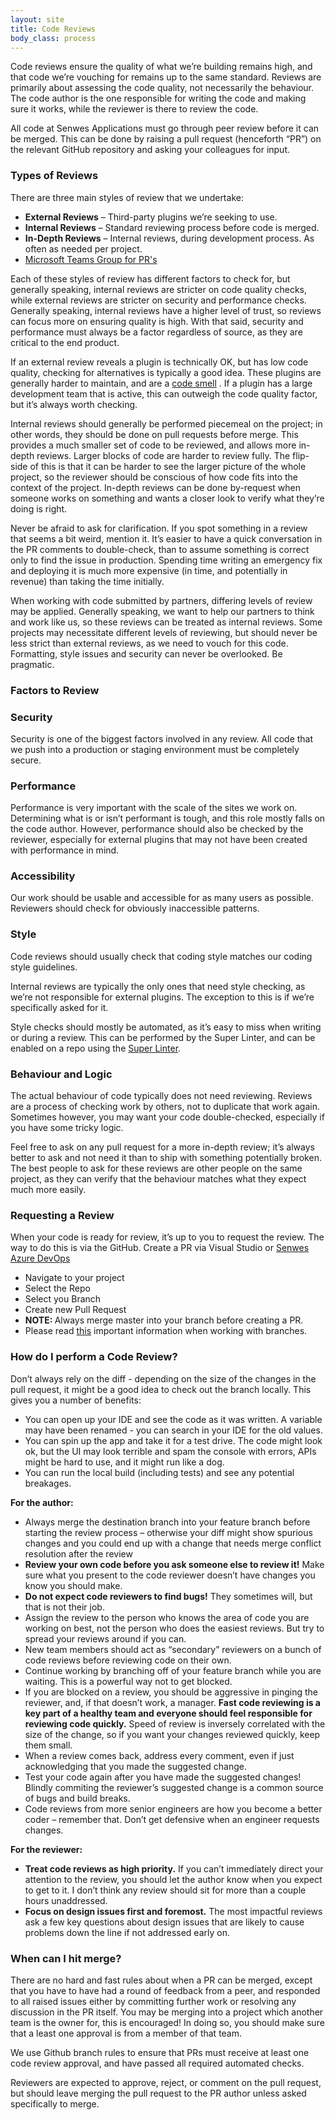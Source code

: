 ```yaml
---
layout: site
title: Code Reviews
body_class: process
---
```


Code reviews ensure the quality of what we’re building remains high, and that code we’re vouching for remains up to the same standard. Reviews are primarily about assessing the code quality, not necessarily the behaviour. The code author is the one responsible for writing the code and making sure it works, while the reviewer is there to review the code.

All code at Senwes Applications must go through peer review before it can be merged. This can be done by raising a pull request (henceforth “PR”) on the relevant GitHub repository and asking your colleagues for input.

### Types of Reviews

There are three main styles of review that we undertake:

* **External Reviews** – Third-party plugins we’re seeking to use.
* **Internal Reviews** – Standard reviewing process before code is merged. 
* **In-Depth Reviews** – Internal reviews, during development process. As often as needed per project.<br />
* [Microsoft Teams Group for PR's](https://teams.microsoft.com/l/channel/19%3acf0e4bbdfa1843e5b7280b0236600d9b%40thread.tacv2/Pull%2520Requests?groupId=d5a54dab-e541-4cc2-b7bb-76bff9db60a1&tenantId=85cbc532-a3c8-4261-98d0-1a8f3fe7307a)

Each of these styles of review has different factors to check for, but generally speaking, internal reviews are stricter on code quality checks, while external reviews are stricter on security and performance checks. Generally speaking, internal reviews have a higher level of trust, so reviews can focus more on ensuring quality is high. With that said, security and performance must always be a factor regardless of source, as they are critical to the end product.

If an external review reveals a plugin is technically OK, but has low code quality, checking for alternatives is typically a good idea. These plugins are generally harder to maintain, and are a [code smell](https://blog.codinghorror.com/code-smells/) . If a plugin has a large development team that is active, this can outweigh the code quality factor, but it’s always worth checking.

Internal reviews should generally be performed piecemeal on the project; in other words, they should be done on pull requests before merge. This provides a much smaller set of code to be reviewed, and allows more in-depth reviews. Larger blocks of code are harder to review fully. The flip-side of this is that it can be harder to see the larger picture of the whole project, so the reviewer should be conscious of how code fits into the context of the project. In-depth reviews can be done by-request when someone works on something and wants a closer look to verify what they’re doing is right.

Never be afraid to ask for clarification. If you spot something in a review that seems a bit weird, mention it. It’s easier to have a quick conversation in the PR comments to double-check, than to assume something is correct only to find the issue in production. Spending time writing an emergency fix and deploying it is much more expensive (in time, and potentially in revenue) than taking the time initially.

When working with code submitted by partners, differing levels of review may be applied. Generally speaking, we want to help our partners to think and work like us, so these reviews can be treated as internal reviews. Some projects may necessitate different levels of reviewing, but should never be less strict than external reviews, as we need to vouch for this code. Formatting, style issues and security can never be overlooked. Be pragmatic.

### Factors to Review

### Security

Security is one of the biggest factors involved in any review. All code that we push into a production or staging environment must be completely secure.

### Performance

Performance is very important with the scale of the sites we work on. Determining what is or isn’t performant is tough, and this role mostly falls on the code author. However, performance should also be checked by the reviewer, especially for external plugins that may not have been created with performance in mind.

### Accessibility

Our work should be usable and accessible for as many users as possible. Reviewers should check for obviously inaccessible patterns.

### Style

Code reviews should usually check that coding style matches our coding style guidelines. 

Internal reviews are typically the only ones that need style checking, as we’re not responsible for external plugins. The exception to this is if we’re specifically asked for it.

Style checks should mostly be automated, as it’s easy to miss when writing or during a review. This can be performed by the Super Linter, and can be enabled on a repo using the [Super Linter](https://github.com/github/super-linter/blob/master/README.md). 

### Behaviour and Logic

The actual behaviour of code typically does not need reviewing. Reviews are a process of checking work by others, not to duplicate that work again. Sometimes however, you may want your code double-checked, especially if you have some tricky logic.

Feel free to ask on any pull request for a more in-depth review; it’s always better to ask and not need it than to ship with something potentially broken. The best people to ask for these reviews are other people on the same project, as they can verify that the behaviour matches what they expect much more easily.

### Requesting a Review

When your code is ready for review, it’s up to you to request the review. The way to do this is via the GitHub. Create a PR via Visual Studio or
[Senwes Azure DevOps](https://senwes.visualstudio.com/)
* Navigate to your project
* Select the Repo
* Select you Branch
* Create new Pull Request
* <b>NOTE: </b>Always merge master into your branch before creating a PR.
* Please read <a href="/topics/source-control">this</a> important information when working with branches.


### How do I perform a Code Review?

Don’t always rely on the diff - depending on the size of the changes in the pull request, it might be a good idea to check out the branch locally. This gives you a number of benefits:

* You can open up your IDE and see the code as it was written. A variable may have been renamed - you can search in your IDE for the old values.
* You can spin up the app and take it for a test drive. The code might look ok, but the UI may look terrible and spam the console with errors, APIs might be hard to use, and it might run like a dog.
* You can run the local build (including tests) and see any potential breakages.

**For the author:**

* Always merge the destination branch into your feature branch before starting the review process – otherwise your diff might show spurious changes and you could end up with a change that needs merge conflict resolution after the review
* **Review your own code before you ask someone else to review it!**  Make sure what you present to the code reviewer doesn’t have changes you know you should make.
* **Do not expect code reviewers to find bugs!**  They sometimes will, but that is not their job.
* Assign the review to the person who knows the area of code you are working on best, not the person who does the easiest reviews.  But try to spread your reviews around if you can.
* New team members should act as “secondary” reviewers on a bunch of code reviews before reviewing code on their own. 
* Continue working by branching off of your feature branch while you are waiting.  This is a powerful way not to get blocked.
* If you are blocked on a review, you should be aggressive in pinging the reviewer, and, if that doesn’t work, a manager.  **Fast code reviewing is a key part of a healthy team and everyone should feel responsible for reviewing code quickly.**  Speed of review is inversely correlated with the size of the change, so if you want your changes reviewed quickly, keep them small.
* When a review comes back, address every comment, even if just acknowledging that you made the suggested change.
* Test your code again after you have made the suggested changes!  Blindly commiting the reviewer’s suggested change is a common source of bugs and build breaks.
* Code reviews from more senior engineers are how you become a better coder – remember that.  Don’t get defensive when an engineer requests changes.

**For the reviewer:**

* **Treat code reviews as high priority.**  If you can’t immediately direct your attention to the review, you should let the author know when you expect to get to it.  I don’t think any review should sit for more than a couple hours unaddressed.
* **Focus on design issues first and foremost.**  The most impactful reviews ask a few key questions about design issues that are likely to cause problems down the line if not addressed early on.  

### When can I hit merge?

There are no hard and fast rules about when a PR can be merged, except that you have to have had a round of feedback from a peer, and responded to all raised issues either by committing further work or resolving any discussion in the PR itself. You may be merging into a project which another team is the owner for, this is encouraged! In doing so, you should make sure that a least one approval is from a member of that team.

We use Github branch rules to ensure that PRs must receive at least one code review approval, and have passed all required automated checks.

Reviewers are expected to approve, reject, or comment on the pull request, but should leave merging the pull request to the PR author unless asked specifically to merge.
